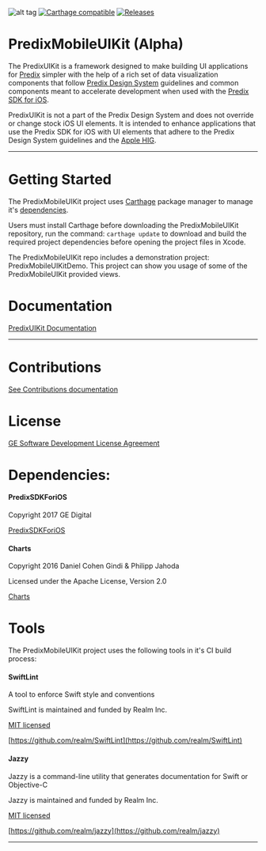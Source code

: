 ![alt tag](./Assets/PredixMobileUIKitTitle.png)
[![Carthage compatible](https://img.shields.io/badge/Carthage-compatible-4BC51D.svg?style=flat)](https://github.com/Carthage/Carthage)
[![Releases](https://img.shields.io/badge/Release-0.3-blue.svg)](https://github.com/PredixDev/PredixMobileUIKit/releases)

PredixMobileUIKit (Alpha)
====

The PredixUIKit is a framework designed to make building UI applications for [Predix](https://predix.io) simpler with the help of a rich set of data visualization components that follow [Predix Design System](https://www.predix-ui.com/#/develop/mobile) guidelines and common components meant to accelerate development when used with the [Predix SDK for iOS](https://github.com/predixdev/predixsdkforios). 

PredixUIKit is not a part of the Predix Design System and does not override or change stock iOS UI elements.  It is intended to enhance applications that use the Predix SDK for iOS with UI elements that adhere to the Predix Design System guidelines and the [Apple HIG](https://developer.apple.com/ios/human-interface-guidelines/overview/themes/).

---
Getting Started
====
The PredixMobileUIKit project uses [Carthage](https://github.com/Carthage/Carthage) package manager to manage it's [dependencies](#dependencies).

Users must install Carthage before downloading the PredixMobileUIKit repository, run the command: `carthage update` to download and build the required project dependencies before opening the project files in Xcode.

The PredixMobileUIKit repo includes a demonstration project: PredixMobileUIKitDemo. This project can show you usage of some of the PredixMobileUIKit provided views. 

Documentation
====

[PredixUIKit Documentation](https://github.com/PredixDev/PredixMobileUIKit/wiki)

---

Contributions
====
[See Contributions documentation](Contributions.md)

License
====
[GE Software Development License Agreement](LICENSE.md)

<a name="dependencies"></a>
Dependencies:
====
#### PredixSDKForiOS
Copyright 2017 GE Digital

[PredixSDKForiOS](https://github.com/PredixDev/PredixSDKForiOS)

#### Charts
Copyright 2016 Daniel Cohen Gindi & Philipp Jahoda

Licensed under the Apache License, Version 2.0

[Charts](https://github.com/danielgindi/Charts)

Tools
====
The PredixMobileUIKit project uses the following tools in it's CI build process:

#### SwiftLint
A tool to enforce Swift style and conventions

SwiftLint is maintained and funded by Realm Inc.

[MIT licensed](https://github.com/realm/SwiftLint/blob/master/LICENSE)

[https://github.com/realm/SwiftLint](https://github.com/realm/SwiftLint)

#### Jazzy
Jazzy is a command-line utility that generates documentation for Swift or Objective-C

Jazzy is maintained and funded by Realm Inc.

[MIT licensed](https://github.com/realm/jazzy/blob/master/LICENSE)

[https://github.com/realm/jazzy](https://github.com/realm/jazzy)

---

